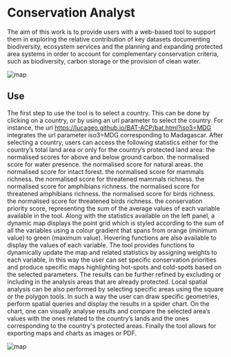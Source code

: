 # Conservation Analyst

The aim of this work is to provide users with a web-based tool to support them in exploring the relative contribution of key datasets documenting biodiversity, ecosystem services and the planning and expanding protected area systems in order to account for complementary conservation criteria, such as biodiversity, carbon storage or the provision of clean water. 

![map](https://raw.githubusercontent.com/lucageo/BAT-GLOBAL/main/img/app.png)

## Use

The first step to use the tool is to select a country. This can be done by clicking on a country, or by using an url parameter to select the country. For instance, the url https://lucageo.github.io/BAT-ACP/bat.html?iso3=MDG integrates the url parameter iso3=MDG corresponding to Madagascar. After selecting a country, users can access the following statistics either for the country’s total land area or only for the country’s protected land area: 
the normalised scores for above and below ground carbon.
the normalised score for water presence.
the normalised score for natural areas.
the normalised score for intact forest.
the normalised score for mammals richness.
the normalised score for threatened mammals richness.
the normalised score for amphibians richness.
the normalised score for threatened amphibians richness.
the normalised score for birds richness.
the normalised score for threatened birds richness.
the conservation priority score, representing the sum of the average values of each variable available in the tool. 
Along with the statistics available on the left panel, a dynamic map displays the point grid which is styled according to the sum of all the variables using a colour gradient that spans from orange (minimum value) to green (maximum value). Hovering functions are also available to display the values of each variable.
The tool provides functions to dynamically update the map and related statistics by assigning weights to each variable, in this way the user can set specific conservation priorities and produce specific maps highlighting hot-spots and cold-spots based on the selected parameters. The results can be further refined by excluding or including in the analysis areas that are already protected.
Local spatial analysis can be also performed by selecting specific areas using the square or the polygon tools. In such a way the user can draw specific geometries, perform spatial queries and display the results in a spider chart. On the chart, one can visually analyse results and compare the selected area’s values with the ones related to the country’s lands and the ones corresponding to the country's protected areas.
Finally the tool allows for exporting maps and charts as images or PDF.


![map](https://raw.githubusercontent.com/lucageo/BAT-GLOBAL/main/img/app2.png)

